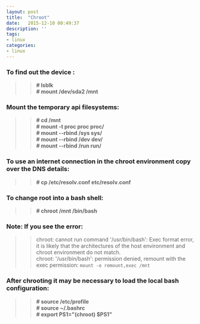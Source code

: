 ```yaml
---
layout: post
title:  "Chroot"
date:   2015-12-10 00:49:37
description: ''
tags:
- linux
categories: 
- linux
---
```

### To find out the device :
>> **# lsblk**  
>> **# mount /dev/sda2 /mnt** 

### Mount the temporary api filesystems: ###
>> **# cd /mnt**  
>> **# mount -t proc proc proc/**  
>> **# mount --rbind /sys sys/**  
>> **# mount --rbind /dev dev/**  
>> **# mount --rbind /run run/**  

### To use an internet connection in the chroot environment copy over the DNS details: 
>> **# cp /etc/resolv.conf etc/resolv.conf** 

### To change root into a bash shell: 
>> **# chroot /mnt /bin/bash** 

### Note: If you see the error:
>>chroot: cannot run command '/usr/bin/bash': Exec format error, it is likely that the architectures of the host environment and chroot environment do not match.  
>>chroot: '/usr/bin/bash': permission denied, remount with the exec permission: `mount -o remount,exec /mnt`

### After chrooting it may be necessary to load the local bash configuration: 
>> **# source /etc/profile**  
>> **# source ~/.bashrc**  
>> **# export PS1="(chroot) $PS1"**  

